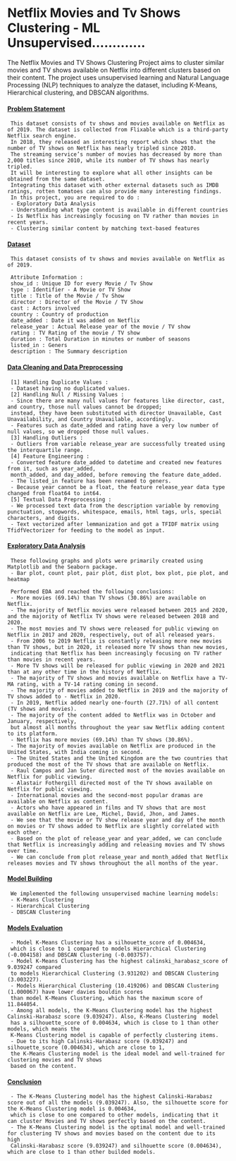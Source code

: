 # Netflix Movies and Tv Shows Clustering - ML Unsupervised.............
The Netflix Movies and TV Shows Clustering Project aims to cluster similar movies and TV shows available on Netflix into different clusters based on their content. The project uses unsupervised learning and Natural Language Processing (NLP) techniques to analyze the dataset, including K-Means, Hierarchical clustering, and DBSCAN algorithms.

#### <ins>Problem Statement</ins>
     This dataset consists of tv shows and movies available on Netflix as of 2019. The dataset is collected from Flixable which is a third-party Netflix search engine.
     In 2018, they released an interesting report which shows that the number of TV shows on Netflix has nearly tripled since 2010.
     The streaming service’s number of movies has decreased by more than 2,000 titles since 2010, while its number of TV shows has nearly tripled.
     It will be interesting to explore what all other insights can be obtained from the same dataset.
     Integrating this dataset with other external datasets such as IMDB ratings, rotten tomatoes can also provide many interesting findings.
     In this project, you are required to do :
     - Exploratory Data Analysis
     - Understanding what type content is available in different countries
     - Is Netflix has increasingly focusing on TV rather than movies in recent years.
     - Clustering similar content by matching text-based features
#### <ins>Dataset</ins>
     This dataset consists of tv shows and movies available on Netflix as of 2019.
     
     Attribute Information :
     show_id : Unique ID for every Movie / Tv Show
     type : Identifier - A Movie or TV Show
     title : Title of the Movie / Tv Show
     director : Director of the Movie / TV Show
     cast : Actors involved
     country : Country of production
     date_added : Date it was added on Netflix
     release_year : Actual Release year of the movie / TV show
     rating : TV Rating of the movie / TV show
     duration : Total Duration in minutes or number of seasons
     listed_in : Geners
     description : The Summary description
#### <ins>Data Cleaning and Data Preprocessing</ins>
     [1] Handling Duplicate Values :
     - Dataset having no duplicated values.
     [2] Handling Null / Missing Values :
     - Since there are many null values for features like director, cast, and country, those null values cannot be dropped; 
     instead, they have been substituted with director Unavailable, Cast Unavailability, and Country Unavailable, accordingly.
     - Features such as date_added and rating have a very low number of null values, so we dropped those null values.
     [3] Handling Outliers :
     - Outliers from variable release_year are successfully treated using the interquartile range.
     [4] Feature Engineering :
     - Converted feature date_added to datetime and created new features from it, such as year_added,
     month_added, and day_added, before removing the feature date_added. 
     - The listed_in feature has been renamed to geners.
     - Because year cannot be a float, the feature release_year data type changed from float64 to int64.
     [5] Textual Data Preprocessing :
     - We processed text data from the description variable by removing punctuation, stopwords, whitespace, emails, html tags, urls, special characters, and digits.
     - Text vectorized after lemmanization and got a TFIDF matrix using TfidfVectorizer for feeding to the model as input.
#### <ins>Exploratory Data Analysis</ins>
     These following graphs and plots were primarily created using Matplotlib and the Seaborn package.
     - Bar plot, count plot, pair plot, dist plot, box plot, pie plot, and heatmap
     
     Performed EDA and reached the following conclusions:
     - More movies (69.14%) than TV shows (30.86%) are available on Netflix.
     - The majority of Netflix movies were released between 2015 and 2020, and the majority of Netflix TV shows were released between 2018 and 2020.
     - The most movies and TV shows were released for public viewing on Netflix in 2017 and 2020, respectively, out of all released years.
     - From 2006 to 2019 Netflix is constantly releasing more new movies than TV shows, but in 2020, it released more TV shows than new movies,
     indicating that Netflix has been increasingly focusing on TV rather than movies in recent years.
     - More TV shows will be released for public viewing in 2020 and 2021 than at any other time in the history of Netflix.
     - The majority of TV shows and movies available on Netflix have a TV-MA rating, with a TV-14 rating coming in second.
     - The majority of movies added to Netflix in 2019 and the majority of TV shows added to - Netflix in 2020.
     - In 2019, Netflix added nearly one-fourth (27.71%) of all content (TV shows and movies).
     - The majority of the content added to Netflix was in October and January, respectively,
     but almost all months throughout the year saw Netflix adding content to its platform.
     - Netflix has more movies (69.14%) than TV shows (30.86%).
     - The majority of movies available on Netflix are produced in the United States, with India coming in second.
     - The United States and the United Kingdom are the two countries that produced the most of the TV shows that are available on Netflix.
     - Raul Campos and Jan Suter directed most of the movies available on Netflix for public viewing.
     - Alastair Fothergill directed most of the TV shows available on Netflix for public viewing.
     - International movies and the second-most popular dramas are available on Netflix as content.
     - Actors who have appeared in films and TV shows that are most available on Netflix are Lee, Michel, David, Jhon, and James.
     - We see that the movie or TV show release year and day of the month on movies or TV shows added to Netflix are slightly correlated with each other.
     - Based on the plot of release_year and year_added, we can conclude that Netflix is increasingly adding and releasing movies and TV shows over time.
     - We can conclude from plot release_year and month_added that Netflix releases movies and TV shows throughout the all months of the year.
#### <ins>Model Building</ins>
     We implemented the following unsupervised machine learning models:
     - K-Means Clustering
     - Hierarchical Clustering
     - DBSCAN Clustering
#### <ins>Models Evaluation</ins>
     - Model K-Means Clustering has a silhouette_score of 0.004634,
     which is close to 1 compared to models Hierarchical Clustering (-0.004158) and DBSCAN Clustering (-0.003757).
     - Model K-Means Clustering has the highest calinski_harabasz_score of 9.039247 compared
     to models Hierarchical Clustering (3.931202) and DBSCAN Clustering (3.003227).
     - Models Hierarchical Clustering (10.419206) and DBSCAN Clustering (1.000067) have lower davies bouldin scores
     than model K-Means Clustering, which has the maximum score of 11.844054.
     - Among all models, the K-Means Clustering model has the highest Calinski-Harabasz score (9.039247). Also, K-Means Clustering  model
     has a silhouette_score of 0.004634, which is close to 1 than other models, which means the
     K-Means Clustering model is capable of perfectly clustering items.
     - Due to its high Calinski-Harabasz score (9.039247) and silhouette_score (0.004634), which are close to 1,
     the K-Means Clustering model is the ideal model and well-trained for clustering movies and TV shows
     based on the content.
#### <ins>Conclusion</ins>
     - The K-Means Clustering model has the highest Calinski-Harabasz score out of all the models (9.039247). Also, the silhouette score for the K-Means Clustering model is 0.004634,
     which is close to one compared to other models, indicating that it can cluster Movies and TV shows perfectly based on the content.
     - The K-Means Clustering model is the optimal model and well-trained for clustering TV shows and movies based on the content due to its high
     Calinski-Harabasz score (9.039247) and silhouette score (0.004634), which are close to 1 than other builded models.
